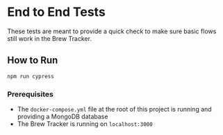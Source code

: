 # End to End Tests

These tests are meant to provide a quick check to make sure basic flows still work in the Brew Tracker.

## How to Run

```bash
npm run cypress
```

### Prerequisites

- The `docker-compose.yml` file at the root of this project is running and providing a MongoDB database
- The Brew Tracker is running on `localhost:3000`
